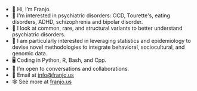 - 👋 Hi, I’m Franjo.  
- 🧠 I'm interested in psychiatric disorders: OCD, Tourette's, eating disorders, ADHD, schizophrenia and bipolar disorder.  
- 🧬 I look at common, rare, and structural variants to better understand psychiatric disorders.  
- 🧮 I am particularly interested in leveraging statistics and epidemiology to devise novel methodologies to integrate behavioral, sociocultural, and genomic data.  
- 🖥️ Coding in Python, R, Bash, and Cpp.  
- 👀 I’m open to conversations and collaborations.  
- 📧 Email at [info@franjo.us](mailto:info@franjo.us)  
- 🕸 See more at [franjo.us](https://www.franjo.us)  

<!---
FranjoIM/FranjoIM is a ✨ special ✨ repository because its `README.md` (this file) appears on your GitHub profile.
You can click the Preview link to take a look at your changes.
--->
